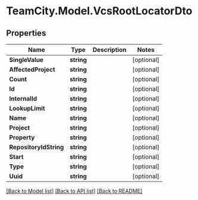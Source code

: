 # TeamCity.Model.VcsRootLocatorDto
## Properties

Name | Type | Description | Notes
------------ | ------------- | ------------- | -------------
**SingleValue** | **string** |  | [optional] 
**AffectedProject** | **string** |  | [optional] 
**Count** | **string** |  | [optional] 
**Id** | **string** |  | [optional] 
**InternalId** | **string** |  | [optional] 
**LookupLimit** | **string** |  | [optional] 
**Name** | **string** |  | [optional] 
**Project** | **string** |  | [optional] 
**Property** | **string** |  | [optional] 
**RepositoryIdString** | **string** |  | [optional] 
**Start** | **string** |  | [optional] 
**Type** | **string** |  | [optional] 
**Uuid** | **string** |  | [optional] 

[[Back to Model list]](../README.md#documentation-for-models) [[Back to API list]](../README.md#documentation-for-api-endpoints) [[Back to README]](../README.md)


